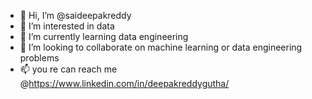 - 👋 Hi, I’m @saideepakreddy
- 👀 I’m interested in data
- 🌱 I’m currently learning data engineering
- 💞️ I’m looking to collaborate on machine learning or data engineering problems
- 📫 you re can reach me @https://www.linkedin.com/in/deepakreddygutha/

<!---
saideepakreddy/saideepakreddy is a ✨ special ✨ repository because its `README.md` (this file) appears on your GitHub profile.
You can click the Preview link to take a look at your changes.
--->
